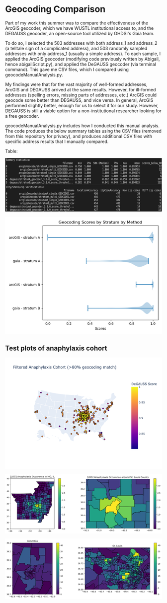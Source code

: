 # Geocoding Comparison

Part of my work this summer was to compare the effectiveness of the ArcGIS geocoder, which we have WUSTL institutional access to, and the DEGAUSS geocoder, an open-source tool utilized by OHDSI's Gaia team. 

To do so, I selected the 503 addresses with both address_1 and address_2 (a telltale sign of a complicated address), and 503 randomly sampled addresses with only address_1 (usually a simple address). To each sample, I applied the ArcGIS geocoder (modifying code previously written by Abigail, hence abigailScript.py), and applied the DeGAUSS geocoder (via terminal command). This gave me CSV files, which I compared using geocodeManualAnalysis.py. 

My findings were that for the vast majority of well-formed addresses, ArcGIS and DEGAUSS arrived at the same results. However, for ill-formed addresses (spelling errors, missing parts of addresses, etc.) ArcGIS could geocode some better than DEGAUSS, and vice versa. In general, ArcGIS performed slightly better, enough for us to select it for our study. However, DEGAUSS is still a viable option for a non-institutional researcher looking for a free geocoder.

geocodeManualAnalysis.py includes how I conducted this manual analysis. The code produces the below summary tables using the CSV files (removed from this repository for privacy), and produces additional CSV files with specific address results that I manually compared.

Table:

![comparison table](./images/geocodeComparisonTables.png)

![violin plot of comparisons](./images/violinPlot.png)


## Test plots of anaphylaxis cohort

![national scatterplot](./images/anaphylaxisScatterplot.png)

![county choropleth](./images/anaphylaxisCountyPlot.png)

![tract choropleth](./images/anaphylaxisTractPlot.png)
